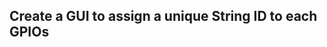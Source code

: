Create a GUI to assign a unique String ID to each GPIOs
--------------------------------------------------------
